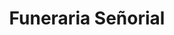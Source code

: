 ---
title: "Funeraria Señorial"
url: /caracas/funeraria-senorial/
shop: directores de funerarias
---